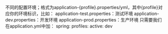 不同的配置环境；格式为application-{profile}.properties/yml，其中{profile}对应你的环境标识，比如：
application-test.properties：测试环境
application-dev.properties：开发环境
application-prod.properties：生产环境
只需要我们在application.yml中加：
 spring:
  profiles:
    active: dev